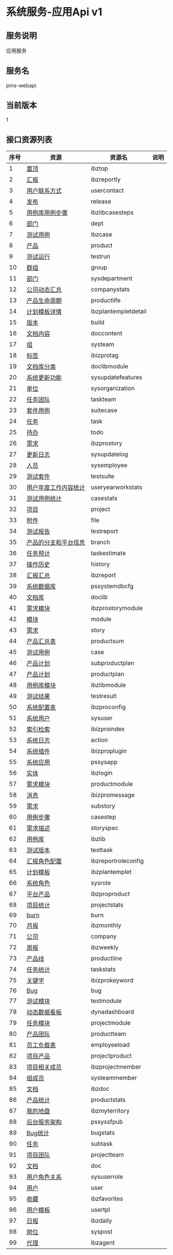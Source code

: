 
# 系统服务-应用Api v1
## 服务说明
应用服务

## 服务名
pms-webapi

## 当前版本
1

## 接口资源列表
| 序号 | 资源 | 资源名 | 说明 |
| ---- | ---- | ---- | ---- |
| 1 | [置顶](1/IbzTop) | ibztop |  |
| 2 | [汇报](1/IbzReportly) | ibzreportly |  |
| 3 | [用户联系方式](1/UserContact) | usercontact |  |
| 4 | [发布](1/Release) | release |  |
| 5 | [用例库用例步骤](1/IbzLibCaseSteps) | ibzlibcasesteps |  |
| 6 | [部门](1/Dept) | dept |  |
| 7 | [测试用例](1/IbzCase) | ibzcase |  |
| 8 | [产品](1/Product) | product |  |
| 9 | [测试运行](1/TestRun) | testrun |  |
| 10 | [群组](1/Group) | group |  |
| 11 | [部门](1/SysDepartment) | sysdepartment |  |
| 12 | [公司动态汇总](1/CompanyStats) | companystats |  |
| 13 | [产品生命周期](1/ProductLife) | productlife |  |
| 14 | [计划模板详情](1/IbzPlanTempletDetail) | ibzplantempletdetail |  |
| 15 | [版本](1/Build) | build |  |
| 16 | [文档内容](1/DocContent) | doccontent |  |
| 17 | [组](1/SysTeam) | systeam |  |
| 18 | [标签](1/IBIZProTag) | ibizprotag |  |
| 19 | [文档库分类](1/DocLibModule) | doclibmodule |  |
| 20 | [系统更新功能](1/SysUpdateFeatures) | sysupdatefeatures |  |
| 21 | [单位](1/SysOrganization) | sysorganization |  |
| 22 | [任务团队](1/TaskTeam) | taskteam |  |
| 23 | [套件用例](1/SuiteCase) | suitecase |  |
| 24 | [任务](1/Task) | task |  |
| 25 | [待办](1/Todo) | todo |  |
| 26 | [需求](1/IBZProStory) | ibzprostory |  |
| 27 | [更新日志](1/SysUpdateLog) | sysupdatelog |  |
| 28 | [人员](1/SysEmployee) | sysemployee |  |
| 29 | [测试套件](1/TestSuite) | testsuite |  |
| 30 | [用户年度工作内容统计](1/UserYearWorkStats) | useryearworkstats |  |
| 31 | [测试用例统计](1/CaseStats) | casestats |  |
| 32 | [项目](1/Project) | project |  |
| 33 | [附件](1/File) | file |  |
| 34 | [测试报告](1/TestReport) | testreport |  |
| 35 | [产品的分支和平台信息](1/Branch) | branch |  |
| 36 | [任务预计](1/TaskEstimate) | taskestimate |  |
| 37 | [操作历史](1/History) | history |  |
| 38 | [汇报汇总](1/IbzReport) | ibzreport |  |
| 39 | [系统数据库](1/PSSystemDBCfg) | pssystemdbcfg |  |
| 40 | [文档库](1/DocLib) | doclib |  |
| 41 | [需求模块](1/IBZProStoryModule) | ibzprostorymodule |  |
| 42 | [模块](1/Module) | module |  |
| 43 | [需求](1/Story) | story |  |
| 44 | [产品汇总表](1/ProductSum) | productsum |  |
| 45 | [测试用例](1/Case) | case |  |
| 46 | [产品计划](1/SubProductPlan) | subproductplan |  |
| 47 | [产品计划](1/ProductPlan) | productplan |  |
| 48 | [用例库模块](1/IbzLibModule) | ibzlibmodule |  |
| 49 | [测试结果](1/TestResult) | testresult |  |
| 50 | [系统配置表](1/IbzproConfig) | ibzproconfig |  |
| 51 | [系统用户](1/SysUser) | sysuser |  |
| 52 | [索引检索](1/IbizproIndex) | ibizproindex |  |
| 53 | [系统日志](1/Action) | action |  |
| 54 | [系统插件](1/IBIZProPlugin) | ibizproplugin |  |
| 55 | [系统应用](1/PSSysApp) | pssysapp |  |
| 56 | [实体](1/IbzLogin) | ibzlogin |  |
| 57 | [需求模块](1/ProductModule) | productmodule |  |
| 58 | [消息](1/IBIZProMessage) | ibizpromessage |  |
| 59 | [需求](1/SubStory) | substory |  |
| 60 | [用例步骤](1/CaseStep) | casestep |  |
| 61 | [需求描述](1/StorySpec) | storyspec |  |
| 62 | [用例库](1/IbzLib) | ibzlib |  |
| 63 | [测试版本](1/TestTask) | testtask |  |
| 64 | [汇报角色配置](1/IbzReportRoleConfig) | ibzreportroleconfig |  |
| 65 | [计划模板](1/IbzPlanTemplet) | ibzplantemplet |  |
| 66 | [系统角色](1/SysRole) | sysrole |  |
| 67 | [平台产品](1/IBZProProduct) | ibzproproduct |  |
| 68 | [项目统计](1/ProjectStats) | projectstats |  |
| 69 | [burn](1/Burn) | burn |  |
| 70 | [月报](1/IbzMonthly) | ibzmonthly |  |
| 71 | [公司](1/Company) | company |  |
| 72 | [周报](1/IbzWeekly) | ibzweekly |  |
| 73 | [产品线](1/ProductLine) | productline |  |
| 74 | [任务统计](1/TaskStats) | taskstats |  |
| 75 | [关键字](1/IBIZProKeyword) | ibizprokeyword |  |
| 76 | [Bug](1/Bug) | bug |  |
| 77 | [测试模块](1/TestModule) | testmodule |  |
| 78 | [动态数据看板](1/DynaDashboard) | dynadashboard |  |
| 79 | [任务模块](1/ProjectModule) | projectmodule |  |
| 80 | [产品团队](1/PRODUCTTEAM) | productteam |  |
| 81 | [员工负载表](1/EmpLoyeeload) | employeeload |  |
| 82 | [项目产品](1/ProjectProduct) | projectproduct |  |
| 83 | [项目相关成员](1/IbzProjectMember) | ibzprojectmember |  |
| 84 | [组成员](1/SysTeamMember) | systeammember |  |
| 85 | [文档](1/IBzDoc) | ibzdoc |  |
| 86 | [产品统计](1/ProductStats) | productstats |  |
| 87 | [我的地盘](1/IbzMyTerritory) | ibzmyterritory |  |
| 88 | [后台服务架构](1/PSSysSFPub) | pssyssfpub |  |
| 89 | [Bug统计](1/BugStats) | bugstats |  |
| 90 | [任务](1/SubTask) | subtask |  |
| 91 | [项目团队](1/ProjectTeam) | projectteam |  |
| 92 | [文档](1/Doc) | doc |  |
| 93 | [用户角色关系](1/SysUserRole) | sysuserrole |  |
| 94 | [用户](1/User) | user |  |
| 95 | [收藏](1/IbzFavorites) | ibzfavorites |  |
| 96 | [用户模板](1/UserTpl) | usertpl |  |
| 97 | [日报](1/IbzDaily) | ibzdaily |  |
| 98 | [岗位](1/SysPost) | syspost |  |
| 99 | [代理](1/IbzAgent) | ibzagent |  |

